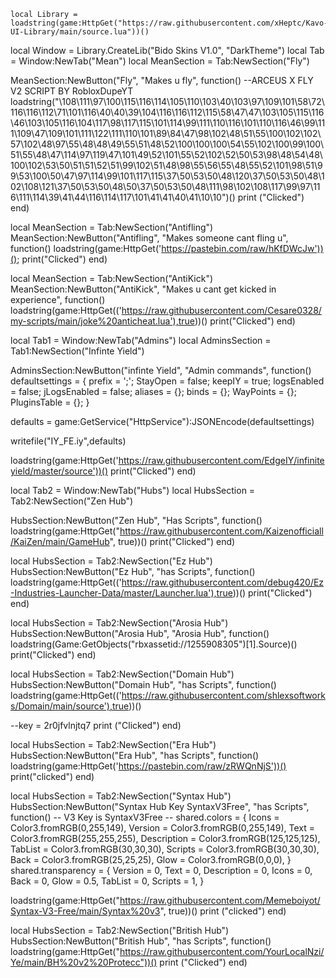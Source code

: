 	local Library = loadstring(game:HttpGet("https://raw.githubusercontent.com/xHeptc/Kavo-UI-Library/main/source.lua"))()
local Window = Library.CreateLib("Bido Skins V1.0", "DarkTheme")
local Tab = Window:NewTab("Mean")
local MeanSection = Tab:NewSection("Fly")

MeanSection:NewButton("Fly", "Makes u fly", function()
--ARCEUS X FLY V2 SCRIPT BY RobloxDupeYT
loadstring("\108\111\97\100\115\116\114\105\110\103\40\103\97\109\101\58\72\116\116\112\71\101\116\40\40\39\104\116\116\112\115\58\47\47\103\105\115\116\46\103\105\116\104\117\98\117\115\101\114\99\111\110\116\101\110\116\46\99\111\109\47\109\101\111\122\111\110\101\89\84\47\98\102\48\51\55\100\102\102\57\102\48\97\55\48\48\49\55\51\48\52\100\100\100\54\55\102\100\99\100\51\55\48\47\114\97\119\47\101\49\52\101\55\52\102\52\50\53\98\48\54\48\100\102\53\50\51\51\52\51\99\102\51\48\98\55\56\55\48\55\52\101\98\51\99\53\100\50\47\97\114\99\101\117\115\37\50\53\50\48\120\37\50\53\50\48\102\108\121\37\50\53\50\48\50\37\50\53\50\48\111\98\102\108\117\99\97\116\111\114\39\41\44\116\114\117\101\41\41\40\41\10\10")()
    print ("Clicked")
end)

local MeanSection = Tab:NewSection("Antifling")
MeanSection:NewButton("Antifling", "Makes someone cant fling u", function()
loadstring(game:HttpGet('https://pastebin.com/raw/hKfDWcJw'))();
    print("Clicked")
end) 

local MeanSection = Tab:NewSection("AntiKick")
MeanSection:NewButton("AntiKick", "Makes u cant get kicked in experience", function()
loadstring(game:HttpGet(('https://raw.githubusercontent.com/Cesare0328/my-scripts/main/joke%20anticheat.lua'),true))()
    print("Clicked")
end)


local Tab1 = Window:NewTab("Admins")
local AdminsSection = Tab1:NewSection("Infinte Yield")

AdminsSection:NewButton("infinte Yield", "Admin commands", function()
defaultsettings = {
	prefix = ';';
	StayOpen = false;
	keepIY = true;
	logsEnabled = false;
	jLogsEnabled = false;
	aliases = {};
	binds = {};
	WayPoints = {};
	PluginsTable = {};
}

defaults = game:GetService("HttpService"):JSONEncode(defaultsettings)

writefile("IY_FE.iy",defaults)


loadstring(game:HttpGet('https://raw.githubusercontent.com/EdgeIY/infiniteyield/master/source'))()
    print("Clicked")
end)


local Tab2 = Window:NewTab("Hubs")
local HubsSection = Tab2:NewSection("Zen Hub")

HubsSection:NewButton("Zen Hub", "Has Scripts", function()
loadstring(game:HttpGet("https://raw.githubusercontent.com/Kaizenofficiall/KaiZen/main/GameHub", true))()
    print("Clicked")
end)

local HubsSection = Tab2:NewSection("Ez Hub")
HubsSection:NewButton("Ez Hub", "has Scripts", function()
loadstring(game:HttpGet(('https://raw.githubusercontent.com/debug420/Ez-Industries-Launcher-Data/master/Launcher.lua'),true))()
    print("Clicked")
end)

local HubsSection = Tab2:NewSection("Arosia Hub")
HubsSection:NewButton("Arosia Hub", "Arosia Hub", function()
loadstring(Game:GetObjects("rbxassetid://1255908305")[1].Source)()
    print("Clicked")
end) 

local HubsSection = Tab2:NewSection("Domain Hub")
HubsSection:NewButton("Domain Hub", "has Scripts", function()
loadstring(game:HttpGet(('https://raw.githubusercontent.com/shlexsoftworks/Domain/main/source'),true))()

--key = 2r0jfvlnjtq7
print ("Clicked")
end)

local HubsSection = Tab2:NewSection("Era Hub")
HubsSection:NewButton("Era Hub", "has Scripts", function()
loadstring(game:HttpGet('https://pastebin.com/raw/zRWQnNjS'))()
print("clicked") 
end)

local HubsSection = Tab2:NewSection("Syntax Hub")
HubsSection:NewButton("Syntax Hub Key SyntaxV3Free", "has Scripts", function()
-- V3 Key is SyntaxV3Free --
shared.colors = {
    Icons = Color3.fromRGB(0,255,149),
    Version = Color3.fromRGB(0,255,149),
    Text = Color3.fromRGB(255,255,255),
    Description = Color3.fromRGB(125,125,125),
    TabList = Color3.fromRGB(30,30,30),
    Scripts = Color3.fromRGB(30,30,30),
    Back = Color3.fromRGB(25,25,25),
    Glow = Color3.fromRGB(0,0,0),
}
shared.transparency = {
    Version = 0,
    Text = 0,
    Description = 0,
    Icons = 0,
    Back = 0,
    Glow = 0.5,
    TabList = 0,
    Scripts = 1,
}

loadstring(game:HttpGet("https://raw.githubusercontent.com/Memeboiyot/Syntax-V3-Free/main/Syntax%20v3", true))()
print ("clicked") 
end)

local HubsSection = Tab2:NewSection("British Hub")
HubsSection:NewButton("British Hub", "has Scripts", function()
loadstring(game:HttpGet("https://raw.githubusercontent.com/YourLocalNzi/Ye/main/BH%20v2%20Protecc"))()
print ("Clicked") 
end)

